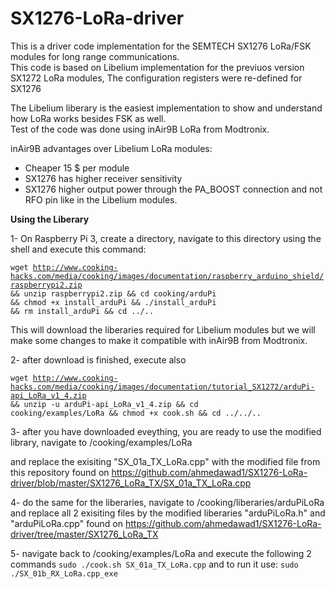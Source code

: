 # SX1276-LoRa-driver

This is a driver code implementation for the SEMTECH SX1276 LoRa/FSK modules for long range communications.
<br>
This code is based on Libelium implementation for the previuos version SX1272 LoRa modules, The configuration registers were re-defined for SX1276

The Libelium liberary is the easiest implementation to show and understand how LoRa works besides FSK as well. 
<br>
Test of the code was done using inAir9B LoRa from Modtronix. 

inAir9B advantages over Libelium LoRa modules:
- Cheaper 15 $ per module 
- SX1276 has higher receiver sensitivity 
- SX1276 higher output power through the PA_BOOST connection and not RFO pin like in the Libelium modules.


<b>Using the Liberary</b>

1- On Raspberry Pi 3, create a directory, navigate to this directory using the shell and execute this command:


<code>wget http://www.cooking-hacks.com/media/cooking/images/documentation/raspberry_arduino_shield/raspberrypi2.zip && unzip raspberrypi2.zip && cd cooking/arduPi && chmod +x install_arduPi && ./install_arduPi && rm install_arduPi && cd ../..</code>

This will download the liberaries required for Libelium modules but we will make some changes to make it compatible with inAir9B from Modtronix.

2- after download is finished, execute also 

<code>wget http://www.cooking-hacks.com/media/cooking/images/documentation/tutorial_SX1272/arduPi-api_LoRa_v1_4.zip && unzip -u arduPi-api_LoRa_v1_4.zip && cd cooking/examples/LoRa && chmod +x cook.sh && cd ../../..  </code> 

3- after you have downloaded eveything, you are ready to use the modified library, navigate to /cooking/examples/LoRa 

and replace the exisiting "SX_01a_TX_LoRa.cpp" with the modified file from this repository found on
<url>https://github.com/ahmedawad1/SX1276-LoRa-driver/blob/master/SX1276_LoRa_TX/SX_01a_TX_LoRa.cpp</url>

4- do the same for the liberaries, navigate to /cooking/liberaries/arduPiLoRa and replace all 2 exisiting files by the modified liberaries "arduPiLoRa.h" and "arduPiLoRa.cpp" found on
<url>https://github.com/ahmedawad1/SX1276-LoRa-driver/tree/master/SX1276_LoRa_TX</url>

5- navigate back to /cooking/examples/LoRa and execute the following 2 commands 
<code>sudo ./cook.sh SX_01a_TX_LoRa.cpp</code>
and to run it use:
<code>sudo ./SX_01b_RX_LoRa.cpp_exe</code>

